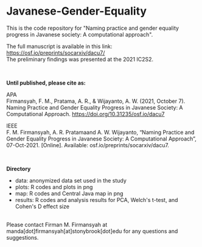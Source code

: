 # Javanese-Gender-Equality

This is the code repository for "Naming practice and gender equality progress in Javanese society: A computational approach".

The full manuscript is available in this link: https://osf.io/preprints/socarxiv/dacu7/
<br>The preliminary findings was presented at the 2021 IC2S2.

<br>

<b>Until published, please cite as:</b>

APA
<br>
Firmansyah, F. M., Pratama, A. R., & Wijayanto, A. W. (2021, October 7). Naming Practice and Gender Equality Progress in Javanese Society: A Computational Approach. https://doi.org/10.31235/osf.io/dacu7

IEEE
<br>
F. M. Firmansyah, A. R. Pratamaand A. W. Wijayanto, “Naming Practice and Gender Equality Progress in Javanese Society: A Computational Approach”, 07-Oct-2021. [Online]. Available: osf.io/preprints/socarxiv/dacu7.

<br>

<b>Directory</b>
- data: anonymized data set used in the study
- plots: R codes and plots in png
- map: R codes and Central Java map in png
- results: R codes and analysis results for PCA, Welch's t-test, and Cohen's D effect size

<br>
Please contact Firman M. Firmansyah at manda[dot]firmansyah[at]stonybrook[dot]edu for any questions and suggestions.
